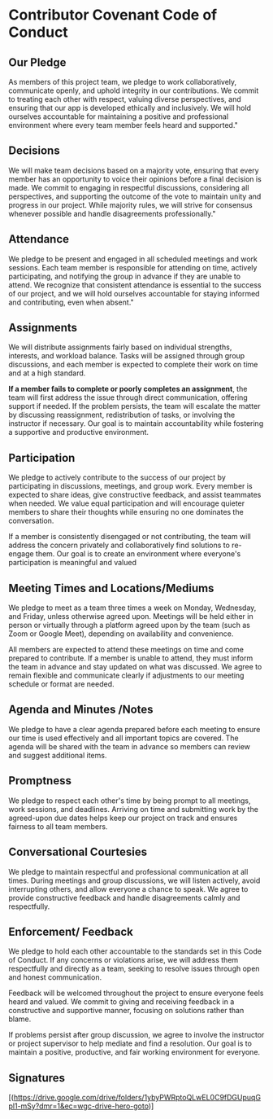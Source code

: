 
# Contributor Covenant Code of Conduct


## Our Pledge

As members of this project team, we pledge to work collaboratively, communicate openly, and uphold integrity in our contributions. We commit to treating each other with respect, valuing diverse perspectives, and ensuring that our app is developed ethically and inclusively. We will hold ourselves accountable for maintaining a positive and professional environment where every team member feels heard and supported."

## Decisions

We will make team decisions based on a majority vote, ensuring that every member has an opportunity to voice their opinions before a final decision is made. We commit to engaging in respectful discussions, considering all perspectives, and supporting the outcome of the vote to maintain unity and progress in our project. While majority rules, we will strive for consensus whenever possible and handle disagreements professionally."

## Attendance 

We pledge to be present and engaged in all scheduled meetings and work sessions. Each team member is responsible for attending on time, actively participating, and notifying the group in advance if they are unable to attend. We recognize that consistent attendance is essential to the success of our project, and we will hold ourselves accountable for staying informed and contributing, even when absent."

## Assignments 

We will distribute assignments fairly based on individual strengths, interests, and workload balance. Tasks will be assigned through group discussions, and each member is expected to complete their work on time and at a high standard.

**If a member fails to complete or poorly completes an assignment**, the team will first address the issue through direct communication, offering support if needed. If the problem persists, the team will escalate the matter by discussing reassignment, redistribution of tasks, or involving the instructor if necessary. Our goal is to maintain accountability while fostering a supportive and productive environment.

## Participation 

We pledge to actively contribute to the success of our project by participating in discussions, meetings, and group work. Every member is expected to share ideas, give constructive feedback, and assist teammates when needed. We value equal participation and will encourage quieter members to share their thoughts while ensuring no one dominates the conversation.

If a member is consistently disengaged or not contributing, the team will address the concern privately and collaboratively find solutions to re-engage them. Our goal is to create an environment where everyone's participation is meaningful and valued

## Meeting Times and Locations/Mediums

We pledge to meet as a team three times a week on Monday, Wednesday, and Friday, unless otherwise agreed upon. Meetings will be held either in person or virtually through a platform agreed upon by the team (such as Zoom or Google Meet), depending on availability and convenience.

All members are expected to attend these meetings on time and come prepared to contribute. If a member is unable to attend, they must inform the team in advance and stay updated on what was discussed. We agree to remain flexible and communicate clearly if adjustments to our meeting schedule or format are needed.

## Agenda and Minutes /Notes

We pledge to have a clear agenda prepared before each meeting to ensure our time is used effectively and all important topics are covered. The agenda will be shared with the team in advance so members can review and suggest additional items.

## Promptness 

We pledge to respect each other's time by being prompt to all meetings, work sessions, and deadlines. Arriving on time and submitting work by the agreed-upon due dates helps keep our project on track and ensures fairness to all team members.

## Conversational Courtesies

We pledge to maintain respectful and professional communication at all times. During meetings and group discussions, we will listen actively, avoid interrupting others, and allow everyone a chance to speak. We agree to provide constructive feedback and handle disagreements calmly and respectfully.

## Enforcement/ Feedback

We pledge to hold each other accountable to the standards set in this Code of Conduct. If any concerns or violations arise, we will address them respectfully and directly as a team, seeking to resolve issues through open and honest communication.

Feedback will be welcomed throughout the project to ensure everyone feels heard and valued. We commit to giving and receiving feedback in a constructive and supportive manner, focusing on solutions rather than blame.

If problems persist after group discussion, we agree to involve the instructor or project supervisor to help mediate and find a resolution. Our goal is to maintain a positive, productive, and fair working environment for everyone.

## Signatures
[(https://drive.google.com/drive/folders/1ybyPWRptoQLwEL0C9fDGUpuqGpl1-mSy?dmr=1&ec=wgc-drive-hero-goto)]

